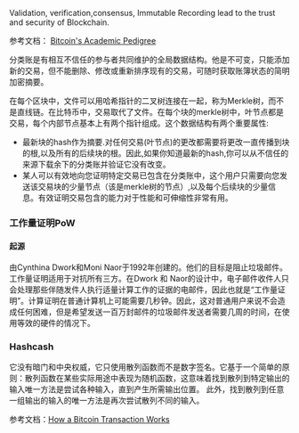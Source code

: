 Validation, verification,consensus, Immutable Recording lead to the trust and security of Blockchain.

参考文档：
[Bitcoin's Academic Pedigree](https://queue.acm.org/detail.cfm?id=3136559)

分类账是有相互不信任的参与者共同维护的全局数据结构。他是不可变，只能添加新的交易，但不能删除、修改或重新排序现有的交易，可随时获取账簿状态的简明加密摘要。

在每个区块中，文件可以用哈希指针的二叉树连接在一起，称为Merkle树，而不是直线链。在比特币中，交易取代了文件。在每个块的merkle树中，叶节点都是交易，每个内部节点基本上有两个指针组成。这个数据结构有两个重要属性:
- 最新块的hash作为摘要.对任何交易(叶节点)的更改都需要将更改一直传播到块的根,以及所有的后续块的根。因此,如果你知道最新的hash,你可以从不信任的来源下载余下的分类账并验证它没有改变。
- 某人可以有效地向您证明特定交易已包含在分类账中，这个用户只需要向您发送该交易块的少量节点（该是merkle树的节点）,以及每个后续块的少量信息。有效证明交易包含的能力对于性能和可伸缩性非常有用。


### 工作量证明PoW
#### 起源
   由Cynthina Dwork和Moni Naor于1992年创建的。他们的目标是阻止垃圾邮件。工作量证明适用于对抗所有三方。在Dwork 和 Naor的设计中，电子邮件收件人只会处理那些伴随发件人执行适量计算工作的证据的电邮件，因此也就是“工作量证明”。计算证明在普通计算机上可能需要几秒钟。因此，这对普通用户来说不会造成任何困难，但是希望发送一百万封邮件的垃圾邮件发送者需要几周的时间，在使用等效的硬件的情况下。

### Hashcash
   它没有暗门和中央权威，它只使用散列函数而不是数字签名。它基于一个简单的原则：散列函数在某些实际用途中表现为随机函数，这意味着找到散列到特定输出的输入唯一方法是尝试各种输入，直到产生所需输出位置。
   此外，找到散列到任意一组输出的输入的唯一方法是再次尝试散列不同的输入。


参考文档：[How a Bitcoin Transaction Works](https://www.ccn.com/bitcoin-transaction-really-works/)
